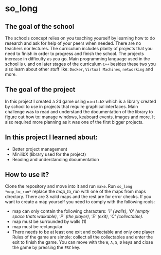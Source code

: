 # so_long

## The goal of the school
The schools concept relies on you teaching yourself by learning how to do research and ask for help of your peers when needed. There are no teachers nor lectures. The curriculum includes planty of projects that you need to finish in order to progress and finish the school. The projects increase in difficulty as you go. Main programming language used in the school is `C` and on later stages of the curriculum `C++` besides these two you also learn about other stuff like: `Docker`, `Virtual Machines`, `networking` and more.

## The goal of the project
In this project I created a 2d game using `minilibX` which is a library created by school to use in projects that require graphical interfaces. Main challenge was to read and understand the documentation of the library to figure out how to: manage windows, keaboard events, images and more. It also required more planning as it was one of the first bigger projects.

## In this project I learned about:
  - Better project management
  - MinilibX (library used for the project)
  - Reading and understanding documentation

## How to use it?
Clone the repository and move into it and run `make`. Run `so_long *map_to_run*` replace the *map_to_run* with one of the maps from maps directory. There are 3 valid maps and the rest are for error checks. If you want to create a map yourself you need to comply with the following rools:
  - map can only contain the following characters: *'1' (walls)*, *'0' (empty space thats walkable)*, *'P' (the player)*, *'E' (exit)*, *'C' (collectable)*.
  - map must be surrounded by walls (1)
  - map must be rectangular
  - There needs to be at least one exit and collectable and only one player
Rules of the game are simple: collect all the collectables and enter the exit to finish the game. You can move with the `W`, `A`, `S`, `D` keys and close the game by pressing the `ESC` key. 
